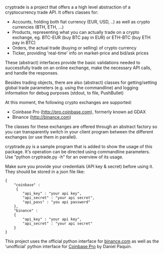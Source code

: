 cryptrade is a project that offers a a high level abstraction of a cryptocurrency trade API. It offers classes for:
* Accounts, holding both fiat currency (EUR, USD, ..) as well as crypto currencies (BTH, ETH, ...)
* Products, representing what you can actually trade on a crypto exchange, eg. BTC-EUR (buy BTC pay in EUR) or ETH-BTC (buy ETH pay in BTC)
* Orders, the actual trade (buying or selling) of crypto currency
* Ticker, providing 'real-time' info on market-price and bid/ask prices

These (abstract) interfaces provide the basic validations needed to successfully trade on an online exchange, make the necessary API calls, and handle the responses.

Besides trading objects, there are also (abstract) classes for getting/setting global trade parameters (e.g. using the commandline) and logging information for debug purposes (stdout, to file, PushBullet)

At this moment, the following crypto exchanges are supported:
* Coinbase Pro (http://pro.coinbase.com), formerly known ad GDAX
* Binance (http://binance.com)

The classes for these exchanges are offered through an abstract factory so you can transparently switch in your client program between the different exchanges (or use them in parallel).

cryptrade.py is a sample program that is added to show the usage of this package. It's operation can be directed using commandline parameters. Use "python cryptrade.py -h" for an overview of its usage.

Make sure you provide your credentials (API key & secret) before using it. They should be stored in a json file like:
~~~~
{
    "coinbase" : 
     {
        "api_key" : "your api key",
        "api_secret" : "your api secret",
        "api_pass" : "you api password"
    },
    "binance" :
    {
        "api_key" : "your api key",
        "api_secret" : "your api secret"
    }
}
~~~~

This project uses the official python interface for [binance.com](http://python-binance.readthedocs.io/en/latest) as well as the 'unofficial' python interface for [Coinbase Pro](https://github.com/danpaquin/coinbasepro-python) by Daniel Paquin.
